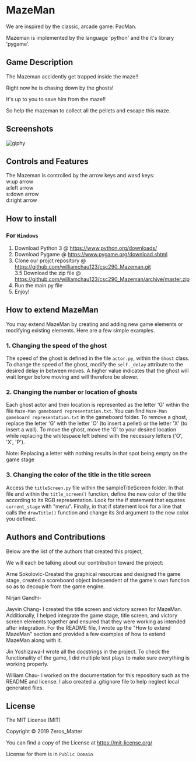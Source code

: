 # MazeMan

We are inspired by the classic, arcade game: PacMan. 

Mazeman is implemented by the language 'python' and the it's library 'pygame'.

## Game Description

The Mazeman accidently get trapped inside the maze!!

Right now he is chasing down by the ghosts!

It's up to you to save him from the maze!!

So help the mazeman to collect all the pellets and escape this maze.

## Screenshots

![giphy](https://media.giphy.com/media/PmMYKs55axgEC9Ru0X/giphy.gif)

## Controls and Features

The Mazeman is controlled by the arrow keys and wasd keys:\
w:up arrow\
a:left arrow\
s:down arrow\
d:right arrow

## How to install

### For `Windows`
1. Download Python 3 @ https://www.python.org/downloads/
2. Download Pygame @ https://www.pygame.org/download.shtml
3. Clone our projct repository @ https://github.com/williamchau123/csc290_Mazeman.git \
3.5 Download the zip file @ https://github.com/williamchau123/csc290_Mazeman/archive/master.zip
4. Run the main.py file
5. Enjoy!

## How to extend MazeMan

You may extend MazeMan by creating and adding new game elements or modifying existing elements. Here are a few simple examples.

  ### 1. Changing the speed of the ghost
  The speed of the ghost is defined in the file ```actor.py```, within the ```Ghost``` class.  To change the speed of the ghost,
  modify the ```self._delay``` attribute to the desired delay in between moves. A higher value indicates that the ghost will wait         longer before moving and will therefore be slower.
  
  ### 2. Changing the number or location of ghosts
  Each ghost actor and their location is represented as the letter 'G' within the file ```Maze-Man gameboard representation.txt```. You   can find ```Maze-Man gameboard representation.txt``` in the gameboard folder. To remove a ghost, replace the letter 'G' with the         letter 'O' (to insert a pellet) or the letter 'X' (to insert a wall). To move the ghost, move the 'G' to your desired location           while replacing the whitespace left behind with the necessary letters ('O', 'X', 'P').
  
  Note: Replacing a letter with nothing results in that spot being empty on the game stage
  
  ### 3. Changing the color of the title in the title screen
  Access the ```titleScreen.py``` file within the sampleTitleScreen folder. In that file and within the ```title_screen()``` function,     define the new color of the title according to its RGB representation. Look for the if statement that equates ```current_stage```       with "menu". Finally, in that if statement look for a line that calls the ```drawTitle()``` function and change its 3rd argument to     the new color you defined.


## Authors and Contributions

Below are the list of the authors that created this project,

We will each be talking about our contribution toward the project:

Arne Sokolovic-Created the graphical resources and designed the game stage, created a scoreboard object independent of the game's own function so as to decouple from the game engine.

Nirjari Gandhi-

Jayvin Chang- I created the title screen and victory screen for MazeMan. Additionally, I helped integrate the game stage, title screen, and victory screen elements together and ensured that they were working as intended after integration. For the README file, I wrote up the "How to extend MazeMan" section and provided a few examples of how to extend MazeMan along with it.

Jin Yoshizawa-I wrote all the docstrings in the project. To check the functionality of the game, I did multiple test plays to make sure everything is working properly. 

William Chau- I worked on the documentation for this repository such as the README and license. I also created a .gitignore file to help neglect local generated files. 



## License

The MIT License (MIT)

Copyright © 2019 Zeros_Matter

You can find a copy of the License at https://mit-license.org/

License for them is in `Public Domain`
